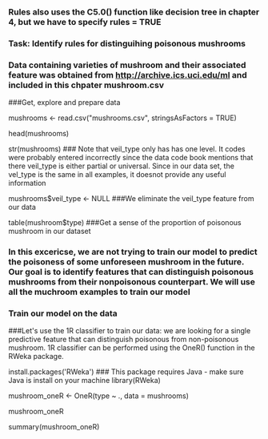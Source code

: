 ### Rules also uses the C5.0() function like decision tree in chapter 4, but we have to specify rules = TRUE
### Task: Identify rules for distinguihing poisonous mushrooms

### Data containing varieties of mushroom and their associated feature was obtained from  http://archive.ics.uci.edu/ml and included in this chpater mushroom.csv

###Get, explore and prepare data

mushrooms <- read.csv("mushrooms.csv", stringsAsFactors = TRUE)

head(mushrooms)

str(mushrooms) ### Note that veil_type only has has one level. It codes were probably entered incorrectly since the data code book mentions that there veil_type is either partial or universal. Since in our data set, the vel_type is the same in all examples, it doesnot provide any useful information

mushrooms$veil_type <- NULL ###We eliminate the veil_type feature from our data

table(mushroom$type) ###Get a sense of the proportion of poisonous mushroom in our dataset

### In this excericse, we are not trying to train our model to predict the poisoness of some unforeseen mushroom in the future. Our goal is to identify features that can distinguish poisonous mushrooms from their nonpoisonous counterpart. We will use all the muchroom examples to train our model

### Train our model on the data

###Let's use the 1R classifier to train our data: we are looking for a single predictive feature that can distinguish poisonous from non-poisonous mushroom. 1R classifier can be performed using the OneR() function in the RWeka package.

install.packages('RWeka') ### This package requires Java - make sure Java is install on your machine
library(RWeka)

mushroom_oneR <- OneR(type ~ ., data = mushrooms)

mushroom_oneR 

summary(mushroom_oneR)












